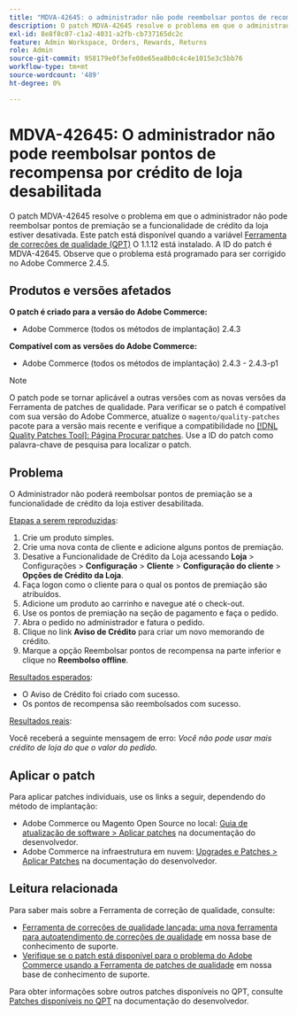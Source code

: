 ```yaml
---
title: "MDVA-42645: o administrador não pode reembolsar pontos de recompensa por crédito de loja desabilitada"
description: O patch MDVA-42645 resolve o problema em que o administrador não pode reembolsar pontos de premiação se a funcionalidade de crédito da loja estiver desativada. Este patch está disponível quando a [Ferramenta de correções de qualidade (QPT)](/help/announcements/adobe-commerce-announcements/magento-quality-patches-released-new-tool-to-self-serve-quality-patches.md) 1.1.12 está instalada. A ID do patch é MDVA-42645. Observe que o problema está programado para ser corrigido no Adobe Commerce 2.4.5.
exl-id: 8e8f8c07-c1a2-4031-a2fb-cb737165dc2c
feature: Admin Workspace, Orders, Rewards, Returns
role: Admin
source-git-commit: 958179e0f3efe08e65ea8b0c4c4e1015e3c5bb76
workflow-type: tm+mt
source-wordcount: '489'
ht-degree: 0%

---
```


# MDVA-42645: O administrador não pode reembolsar pontos de recompensa por crédito de loja desabilitada

O patch MDVA-42645 resolve o problema em que o administrador não pode reembolsar pontos de premiação se a funcionalidade de crédito da loja estiver desativada. Este patch está disponível quando a variável [Ferramenta de correções de qualidade (QPT)](/help/announcements/adobe-commerce-announcements/magento-quality-patches-released-new-tool-to-self-serve-quality-patches.md) O 1.1.12 está instalado. A ID do patch é MDVA-42645. Observe que o problema está programado para ser corrigido no Adobe Commerce 2.4.5.

## Produtos e versões afetados

**O patch é criado para a versão do Adobe Commerce:**

* Adobe Commerce (todos os métodos de implantação) 2.4.3

**Compatível com as versões do Adobe Commerce:**

* Adobe Commerce (todos os métodos de implantação) 2.4.3 - 2.4.3-p1

>[!NOTE]
>
>O patch pode se tornar aplicável a outras versões com as novas versões da Ferramenta de patches de qualidade. Para verificar se o patch é compatível com sua versão do Adobe Commerce, atualize o `magento/quality-patches` pacote para a versão mais recente e verifique a compatibilidade no [[!DNL Quality Patches Tool]: Página Procurar patches](https://devdocs.magento.com/quality-patches/tool.html#patch-grid). Use a ID do patch como palavra-chave de pesquisa para localizar o patch.

## Problema

O Administrador não poderá reembolsar pontos de premiação se a funcionalidade de crédito da loja estiver desabilitada.

<u>Etapas a serem reproduzidas</u>:

1. Crie um produto simples.
1. Crie uma nova conta de cliente e adicione alguns pontos de premiação.
1. Desative a Funcionalidade de Crédito da Loja acessando **Loja** > Configurações > **Configuração** > **Cliente** > **Configuração do cliente** > **Opções de Crédito da Loja**.
1. Faça logon como o cliente para o qual os pontos de premiação são atribuídos.
1. Adicione um produto ao carrinho e navegue até o check-out.
1. Use os pontos de premiação na seção de pagamento e faça o pedido.
1. Abra o pedido no administrador e fatura o pedido.
1. Clique no link **Aviso de Crédito** para criar um novo memorando de crédito.
1. Marque a opção Reembolsar pontos de recompensa na parte inferior e clique no **Reembolso offline**.

<u>Resultados esperados</u>:

* O Aviso de Crédito foi criado com sucesso.
* Os pontos de recompensa são reembolsados com sucesso.

<u>Resultados reais</u>:

Você receberá a seguinte mensagem de erro: *Você não pode usar mais crédito de loja do que o valor do pedido.*

## Aplicar o patch

Para aplicar patches individuais, use os links a seguir, dependendo do método de implantação:

* Adobe Commerce ou Magento Open Source no local: [Guia de atualização de software > Aplicar patches](https://devdocs.magento.com/guides/v2.4/comp-mgr/patching/mqp.html) na documentação do desenvolvedor.
* Adobe Commerce na infraestrutura em nuvem: [Upgrades e Patches > Aplicar Patches](https://devdocs.magento.com/cloud/project/project-patch.html) na documentação do desenvolvedor.

## Leitura relacionada

Para saber mais sobre a Ferramenta de correção de qualidade, consulte:

* [Ferramenta de correções de qualidade lançada: uma nova ferramenta para autoatendimento de correções de qualidade](/help/announcements/adobe-commerce-announcements/magento-quality-patches-released-new-tool-to-self-serve-quality-patches.md) em nossa base de conhecimento de suporte.
* [Verifique se o patch está disponível para o problema do Adobe Commerce usando a Ferramenta de patches de qualidade](/help/support-tools/patches-available-in-qpt-tool/check-patch-for-magento-issue-with-magento-quality-patches.md) em nossa base de conhecimento de suporte.

Para obter informações sobre outros patches disponíveis no QPT, consulte [Patches disponíveis no QPT](https://devdocs.magento.com/quality-patches/tool.html#patch-grid) na documentação do desenvolvedor.
